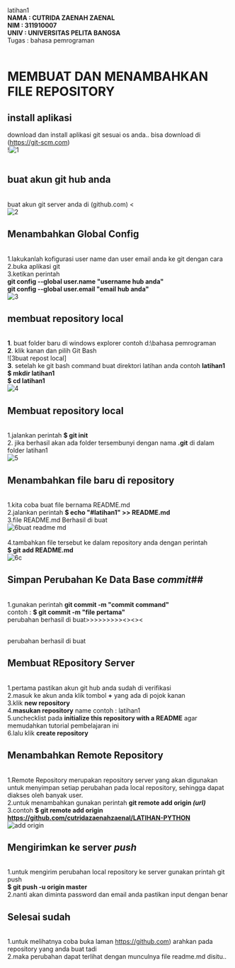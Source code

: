   
latihan1
<br/> **NAMA  : CUTRIDA ZAENAH ZAENAL**
<br/> **NIM   : 311910007**
<br/> **UNIV  : UNIVERSITAS PELITA BANGSA**
<br/> Tugas   : bahasa pemrograman
<br/>
<br/>
# MEMBUAT DAN MENAMBAHKAN FILE REPOSITORY 
## install aplikasi
download dan install aplikasi git sesuai os anda.. bisa download di (https://git-scm.com)
<br/>!![1](https://user-images.githubusercontent.com/56877903/67621947-e4b15b00-f83e-11e9-9622-625104e13103.PNG)
<br/>
<br/>
## buat akun git hub anda
<br/> buat akun git server anda di  (github.com) 
<
<br/>
![2](https://user-images.githubusercontent.com/56877903/67621948-e4b15b00-f83e-11e9-8b16-132f0103a368.PNG)

## Menambahkan Global Config
<br/>1.lakukanlah kofigurasi user name dan user email anda ke git dengan cara
<br/>2.buka aplikasi git
<br/>3.ketikan perintah
<br/> **git config --global user.name "username hub anda"**
<br/> **git config --global user.email "email hub anda"**
<br/>![3](https://user-images.githubusercontent.com/56877903/67621936-e24f0100-f83e-11e9-91d9-be927b6000d2.PNG)
## membuat repository local
<br/>**1**. buat folder baru di windows explorer contoh d:\bahasa pemrograman
<br/>**2**. klik kanan dan pilih Git Bash
<br/>![3buat repost local]
<br/>**3**. setelah ke git bash command buat direktori latihan anda contoh **latihan1**
<br/> **$ mkdir latihan1**
<br/> **$ cd latihan1**
<br/>![4](https://user-images.githubusercontent.com/56877903/67621937-e24f0100-f83e-11e9-8523-827afffa3467.PNG)
## Membuat repository local
<br/>1.jalankan perintah **$ git init**
<br/>2. jika berhasil akan ada folder tersembunyi dengan nama **.git** di dalam folder latihan1
<br/>
![5](https://user-images.githubusercontent.com/56877903/67621938-e2e79780-f83e-11e9-85c2-ea1495a61187.PNG)
<br/>
## Menambahkan file baru di repository
<br/>1.kita coba buat file bernama README.md 
<br/>2.jalankan perintah **$ echo "#latihan1" >> README.md**
<br/>3.file README.md Berhasil di buat
<br/>![6buat readme md](https://user-images.githubusercontent.com/56870558/67308433-4c586500-f524-11e9-95a6-6e56c5455086.jpg)
<br/>
<br/>4.tambahkan file tersebut ke dalam repository anda dengan perintah
<br/>**$ git add README.md**
<br/>![6c](https://user-images.githubusercontent.com/56870558/67308435-4cf0fb80-f524-11e9-82d6-2b44e3065d80.jpg)

## Simpan Perubahan Ke Data Base *commit*##
<br/>1.gunakan perintah **git commit -m "commit command"**
<br/>contoh : **$ git commit -m "file pertama"**
<br/> perubahan berhasil di buat>>>>>>>>><<?>><?><><

<br/> perubahan berhasil di buat

## Membuat REpository Server
<br/>1.pertama pastikan akun git hub anda sudah di verifikasi
<br/>2.masuk ke akun anda klik tombol **+** yang ada di pojok kanan
<br/>3.klik **new repository**
<br/>4.**masukan repository** name contoh : latihan1
<br/>5.unchecklist pada **initialize this repository with a README** agar memudahkan tutorial pembelajaran ini
<br/>6.lalu klik **create repository**
<br/>
## Menambahkan Remote Repository 
<br/>1.Remote Repository merupakan repository server yang akan digunakan untuk menyimpan setiap perubahan pada local repository, sehingga dapat diakses oleh banyak user. 
<br/>2.untuk menambahkan gunakan perintah **git remote add origin *(url)***
<br/>3.contoh **$ git remote add origin https://github.com/cutridazaenahzaenal/LATIHAN-PYTHON**
<br/>![add origin](https://user-images.githubusercontent.com/56870558/67310110-53cd3d80-f527-11e9-818a-8cfb47939cb3.jpg)
<br/>

## Mengirimkan ke server *push*
<br/>1.untuk mengirim perubahan local repository ke server gunakan printah git push
<br/> **$ git push -u origin master**
<br/>2.nanti akan diminta password dan email anda pastikan input dengan benar
<br/>
## Selesai sudah
<br/>1.untuk melihatnya coba buka laman https://github.com) arahkan pada repository yang anda buat tadi
<br/>2.maka perubahan dapat terlihat dengan munculnya file readme.md disitu..
<br/>





